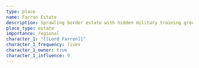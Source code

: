 ```yaml
---
type: place
name: Farron Estate
description: Sprawling border estate with hidden military training grounds
place_type: estate
importance: regional
character_1: "[[Lord Farron]]"
character_1_frequency: lives
character_1_owner: true
character_1_influence: 9
---
```

